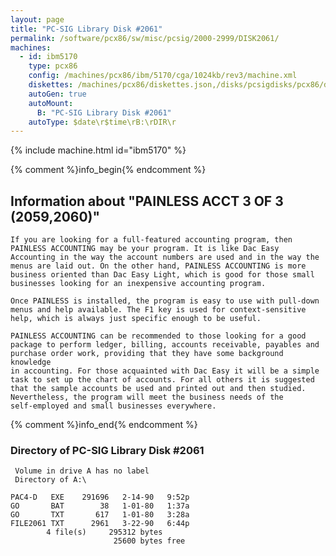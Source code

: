```yaml
---
layout: page
title: "PC-SIG Library Disk #2061"
permalink: /software/pcx86/sw/misc/pcsig/2000-2999/DISK2061/
machines:
  - id: ibm5170
    type: pcx86
    config: /machines/pcx86/ibm/5170/cga/1024kb/rev3/machine.xml
    diskettes: /machines/pcx86/diskettes.json,/disks/pcsigdisks/pcx86/diskettes.json
    autoGen: true
    autoMount:
      B: "PC-SIG Library Disk #2061"
    autoType: $date\r$time\rB:\rDIR\r
---
```


{% include machine.html id="ibm5170" %}

{% comment %}info_begin{% endcomment %}

## Information about "PAINLESS ACCT 3 OF 3 (2059,2060)"

    If you are looking for a full-featured accounting program, then
    PAINLESS ACCOUNTING may be your program. It is like Dac Easy
    Accounting in the way the account numbers are used and in the way the
    menus are laid out. On the other hand, PAINLESS ACCOUNTING is more
    business oriented than Dac Easy Light, which is good for those small
    businesses looking for an inexpensive accounting program.
    
    Once PAINLESS is installed, the program is easy to use with pull-down
    menus and help available. The F1 key is used for context-sensitive
    help, which is always just specific enough to be useful.
    
    PAINLESS ACCOUNTING can be recommended to those looking for a good
    package to perform ledger, billing, accounts receivable, payables and
    purchase order work, providing that they have some background knowledge
    in accounting. For those acquainted with Dac Easy it will be a simple
    task to set up the chart of accounts. For all others it is suggested
    that the sample accounts be used and printed out and then studied.
    Nevertheless, the program will meet the business needs of the
    self-employed and small businesses everywhere.
{% comment %}info_end{% endcomment %}


### Directory of PC-SIG Library Disk #2061

     Volume in drive A has no label
     Directory of A:\

    PAC4-D   EXE    291696   2-14-90   9:52p
    GO       BAT        38   1-01-80   1:37a
    GO       TXT       617   1-01-80   3:28a
    FILE2061 TXT      2961   3-22-90   6:44p
            4 file(s)     295312 bytes
                           25600 bytes free
